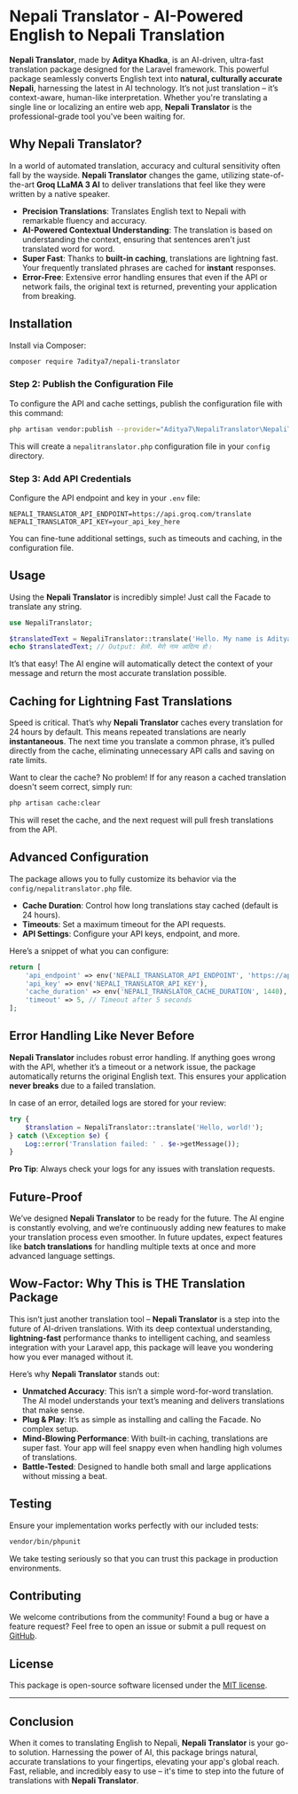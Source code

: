 
# Nepali Translator - AI-Powered English to Nepali Translation

**Nepali Translator**, made by **Aditya Khadka**, is an AI-driven, ultra-fast translation package designed for the Laravel framework. This powerful package seamlessly converts English text into **natural, culturally accurate Nepali**, harnessing the latest in AI technology. It’s not just translation – it’s context-aware, human-like interpretation. Whether you're translating a single line or localizing an entire web app, **Nepali Translator** is the professional-grade tool you've been waiting for.

## Why Nepali Translator?

In a world of automated translation, accuracy and cultural sensitivity often fall by the wayside. **Nepali Translator** changes the game, utilizing state-of-the-art **Groq LLaMA 3 AI** to deliver translations that feel like they were written by a native speaker.

- **Precision Translations**: Translates English text to Nepali with remarkable fluency and accuracy.
- **AI-Powered Contextual Understanding**: The translation is based on understanding the context, ensuring that sentences aren't just translated word for word.
- **Super Fast**: Thanks to **built-in caching**, translations are lightning fast. Your frequently translated phrases are cached for **instant** responses.
- **Error-Free**: Extensive error handling ensures that even if the API or network fails, the original text is returned, preventing your application from breaking.

## Installation

Install via Composer:

```bash
composer require 7aditya7/nepali-translator
```

### Step 2: Publish the Configuration File

To configure the API and cache settings, publish the configuration file with this command:

```bash
php artisan vendor:publish --provider="Aditya7\NepaliTranslator\NepaliTranslatorServiceProvider" --tag="config"
```

This will create a `nepalitranslator.php` configuration file in your `config` directory.

### Step 3: Add API Credentials

Configure the API endpoint and key in your `.env` file:

```env
NEPALI_TRANSLATOR_API_ENDPOINT=https://api.groq.com/translate
NEPALI_TRANSLATOR_API_KEY=your_api_key_here
```

You can fine-tune additional settings, such as timeouts and caching, in the configuration file.

## Usage

Using the **Nepali Translator** is incredibly simple! Just call the Facade to translate any string.

```php
use NepaliTranslator;

$translatedText = NepaliTranslator::translate('Hello. My name is Aditya.');
echo $translatedText; // Output: हेलो. मेरो नाम आदित्य हो।
```

It’s that easy! The AI engine will automatically detect the context of your message and return the most accurate translation possible.

## Caching for Lightning Fast Translations

Speed is critical. That’s why **Nepali Translator** caches every translation for 24 hours by default. This means repeated translations are nearly **instantaneous**. The next time you translate a common phrase, it’s pulled directly from the cache, eliminating unnecessary API calls and saving on rate limits.

Want to clear the cache? No problem! If for any reason a cached translation doesn't seem correct, simply run:

```bash
php artisan cache:clear
```

This will reset the cache, and the next request will pull fresh translations from the API.

## Advanced Configuration

The package allows you to fully customize its behavior via the `config/nepalitranslator.php` file.

- **Cache Duration**: Control how long translations stay cached (default is 24 hours).
- **Timeouts**: Set a maximum timeout for the API requests.
- **API Settings**: Configure your API keys, endpoint, and more.

Here’s a snippet of what you can configure:

```php
return [
    'api_endpoint' => env('NEPALI_TRANSLATOR_API_ENDPOINT', 'https://api.groq.com/translate'),
    'api_key' => env('NEPALI_TRANSLATOR_API_KEY'),
    'cache_duration' => env('NEPALI_TRANSLATOR_CACHE_DURATION', 1440), // Cache for 24 hours
    'timeout' => 5, // Timeout after 5 seconds
];
```

## Error Handling Like Never Before

**Nepali Translator** includes robust error handling. If anything goes wrong with the API, whether it’s a timeout or a network issue, the package automatically returns the original English text. This ensures your application **never breaks** due to a failed translation.

In case of an error, detailed logs are stored for your review:

```php
try {
    $translation = NepaliTranslator::translate('Hello, world!');
} catch (\Exception $e) {
    Log::error('Translation failed: ' . $e->getMessage());
}
```

**Pro Tip**: Always check your logs for any issues with translation requests.

## Future-Proof

We’ve designed **Nepali Translator** to be ready for the future. The AI engine is constantly evolving, and we’re continuously adding new features to make your translation process even smoother. In future updates, expect features like **batch translations** for handling multiple texts at once and more advanced language settings.

## Wow-Factor: Why This is THE Translation Package

This isn’t just another translation tool – **Nepali Translator** is a step into the future of AI-driven translations. With its deep contextual understanding, **lightning-fast** performance thanks to intelligent caching, and seamless integration with your Laravel app, this package will leave you wondering how you ever managed without it.

Here’s why **Nepali Translator** stands out:

- **Unmatched Accuracy**: This isn’t a simple word-for-word translation. The AI model understands your text’s meaning and delivers translations that make sense.
- **Plug & Play**: It’s as simple as installing and calling the Facade. No complex setup.
- **Mind-Blowing Performance**: With built-in caching, translations are super fast. Your app will feel snappy even when handling high volumes of translations.
- **Battle-Tested**: Designed to handle both small and large applications without missing a beat.

## Testing

Ensure your implementation works perfectly with our included tests:

```bash
vendor/bin/phpunit
```

We take testing seriously so that you can trust this package in production environments.

## Contributing

We welcome contributions from the community! Found a bug or have a feature request? Feel free to open an issue or submit a pull request on [GitHub](https://github.com/7aditya7/nepali-translator).

## License

This package is open-source software licensed under the [MIT license](https://opensource.org/licenses/MIT).

---

## Conclusion

When it comes to translating English to Nepali, **Nepali Translator** is your go-to solution. Harnessing the power of AI, this package brings natural, accurate translations to your fingertips, elevating your app's global reach. Fast, reliable, and incredibly easy to use – it's time to step into the future of translations with **Nepali Translator**.
